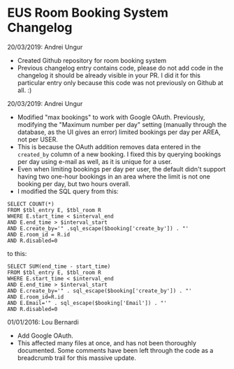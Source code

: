 # EUS Room Booking System Changelog

20/03/2019: Andrei Ungur
- Created Github repository for room booking system
- Previous changelog entry contains code, please do not add code in the changelog it should be already visible in your PR. I did it for this particular entry only because this code was not previously on Github at all. :)


20/03/2019: Andrei Ungur
- Modified "max bookings" to work with Google OAuth. Previously, modifying the "Maximum number per day" setting (manually through the database, as the UI gives an error) limited bookings per day per AREA, not per USER.
- This is because the OAuth addition removes data entered in the `created_by` column of a new booking. I fixed this by querying bookings per day using e-mail as well, as it is unique for a user.
- Even when limiting bookings per day per user, the default didn't support having two one-hour bookings in an area where the limit is not one booking per day, but two hours overall.
- I modified the SQL query from this:
```
SELECT COUNT(*)
FROM $tbl_entry E, $tbl_room R
WHERE E.start_time < $interval_end
AND E.end_time > $interval_start
AND E.create_by='" .sql_escape($booking['create_by']) . "'
AND E.room_id = R.id
AND R.disabled=0
```
to this:
```
SELECT SUM(end_time - start_time)
FROM $tbl_entry E, $tbl_room R
WHERE E.start_time < $interval_end
AND E.end_time > $interval_start
AND E.create_by='" . sql_escape($booking['create_by']) . "'
AND E.room_id=R.id
AND E.Email='" . sql_escape($booking['Email']) . "'
AND R.disabled=0
```


01/01/2016: Lou Bernardi
- Add Google OAuth.
- This affected many files at once, and has not been thoroughly documented. Some comments have been left through the code as a breadcrumb trail for this massive update.
